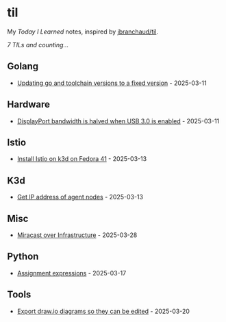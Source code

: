 # til

My _Today I Learned_ notes, inspired by [jbranchaud/til](https://github.com/jbranchaud/til).

_7 TILs and counting..._

## Golang

- [Updating go and toolchain versions to a fixed version](./Golang/updating_go_and_toolchain_versions_at_once.md) - 2025-03-11

## Hardware
- [DisplayPort bandwidth is halved when USB 3.0 is enabled](./Hardware/displayport_bandwidth_halved_on_usb3.0.md) - 2025-03-11

## Istio

- [Install Istio on k3d on Fedora 41](./Istio/install_istio_on_k3d_fedora41.md) - 2025-03-13

## K3d

- [Get IP address of agent nodes](./K3d/get_ip_address_of_agent_nodes.md) - 2025-03-13

## Misc

- [Miracast over Infrastructure](./Misc/miracast_over_infrastructure.md) - 2025-03-28

## Python

- [Assignment expressions](./Python/assignment_expressions.md) - 2025-03-17

## Tools

- [Export draw.io diagrams so they can be edited](./Tools/export_drawio_diagrams_to_allow_edition.md) - 2025-03-20
